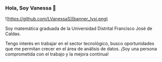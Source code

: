 ### Hola, Soy Vanessa 👋

![https://github.com/LVanessaS](banner_lvsj.png)

Soy matemática graduada de la Universidad Distrital Francisco José de Caldas. 

Tengo interés en trabajar en el sector tecnológico, busco oportunidades que me permitan crecer en el área de análisis de datos. ¡Soy una persona comprometida con el trabajo y la mejora continua!

<!--
**LVanessaS/LVanessaS** is a ✨ _special_ ✨ repository because its `README.md` (this file) appears on your GitHub profile.

Here are some ideas to get you started:

- 🔭 I’m currently working on ...
- 🌱 I’m currently learning ...
- 👯 I’m looking to collaborate on ...
- 🤔 I’m looking for help with ...
- 💬 Ask me about ...
- 📫 How to reach me: ...
- 😄 Pronouns: ...
- ⚡ Fun fact: ...
-->
